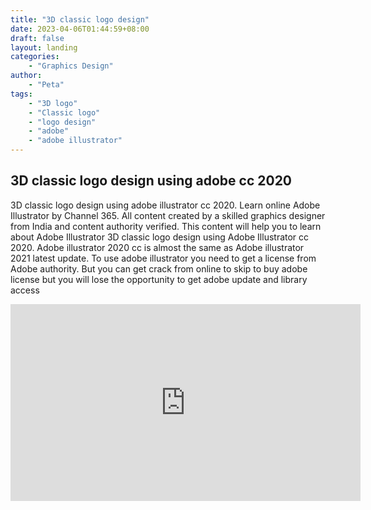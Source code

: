 ```yaml
---
title: "3D classic logo design"
date: 2023-04-06T01:44:59+08:00
draft: false
layout: landing
categories:
    - "Graphics Design"
author:
    - "Peta"
tags:
    - "3D logo"
    - "Classic logo"
    - "logo design"
    - "adobe"
    - "adobe illustrator"
---
```


## 3D classic logo design using adobe cc 2020

3D classic logo design using adobe illustrator cc 2020. Learn online Adobe Illustrator by Channel 365. All content created by a skilled graphics designer from India and content authority verified. This content will help you to learn about Adobe Illustrator 3D classic logo design using Adobe Illustrator cc 2020. Adobe illustrator 2020 cc is almost the same as Adobe illustrator 2021 latest update. To use adobe illustrator you need to get a license from Adobe authority. But you can get crack from online to skip to buy adobe license but you will lose the opportunity to get adobe update and library access


<iframe width="560" height="315" src="https://www.youtube.com/embed/uAwaFhC-fAc" title="YouTube video player" frameborder="0" allow="accelerometer; autoplay; clipboard-write; encrypted-media; gyroscope; picture-in-picture; web-share" allowfullscreen></iframe>